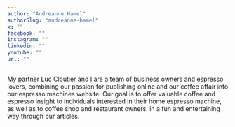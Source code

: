 ```yaml
---
author: "Andreanne Hamel"
authorSlug: "andreanne-hamel"
x: ""
facebook: ""
instagram: ""
linkedin: ""
youtube: ""
url: ""
---
```


My partner Luc Cloutier and I are a team of business owners and espresso lovers, combining our passion for publishing online and our coffee affair into our espresso machines website. Our goal is to offer valuable coffee and espresso insight to individuals interested in their home espresso machine, as well as to coffee shop and restaurant owners, in a fun and entertaining way through our articles.
